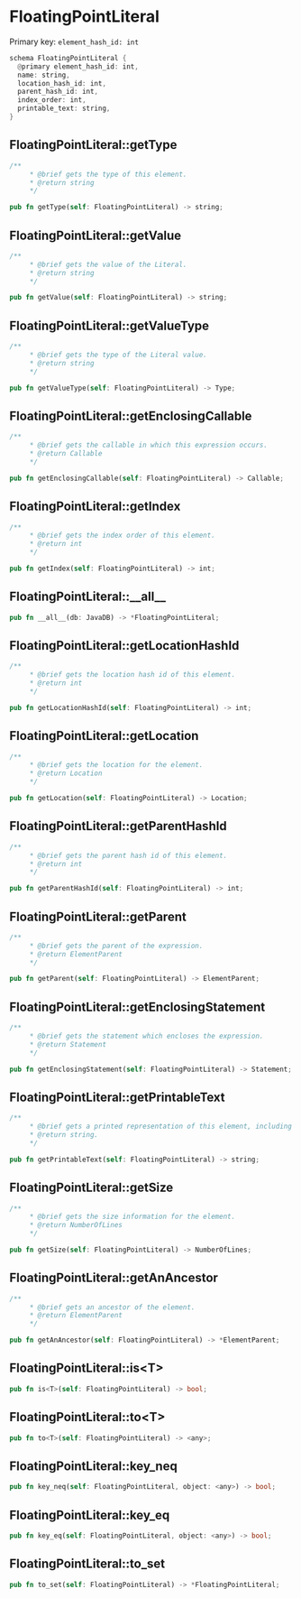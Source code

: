 # FloatingPointLiteral

Primary key: `element_hash_id: int`

```rust
schema FloatingPointLiteral {
  @primary element_hash_id: int,
  name: string,
  location_hash_id: int,
  parent_hash_id: int,
  index_order: int,
  printable_text: string,
}
```
## FloatingPointLiteral::getType

```rust
/**
     * @brief gets the type of this element.
     * @return string
     */
```
```rust
pub fn getType(self: FloatingPointLiteral) -> string;
```
## FloatingPointLiteral::getValue

```rust
/**
     * @brief gets the value of the Literal.
     * @return string
     */
```
```rust
pub fn getValue(self: FloatingPointLiteral) -> string;
```
## FloatingPointLiteral::getValueType

```rust
/**
     * @brief gets the type of the Literal value.
     * @return string
     */
```
```rust
pub fn getValueType(self: FloatingPointLiteral) -> Type;
```
## FloatingPointLiteral::getEnclosingCallable

```rust
/**
     * @brief gets the callable in which this expression occurs.
     * @return Callable 
     */
```
```rust
pub fn getEnclosingCallable(self: FloatingPointLiteral) -> Callable;
```
## FloatingPointLiteral::getIndex

```rust
/**
     * @brief gets the index order of this element.
     * @return int
     */
```
```rust
pub fn getIndex(self: FloatingPointLiteral) -> int;
```
## FloatingPointLiteral::\_\_all\_\_

```rust
pub fn __all__(db: JavaDB) -> *FloatingPointLiteral;
```
## FloatingPointLiteral::getLocationHashId

```rust
/**
     * @brief gets the location hash id of this element.
     * @return int
     */
```
```rust
pub fn getLocationHashId(self: FloatingPointLiteral) -> int;
```
## FloatingPointLiteral::getLocation

```rust
/**
     * @brief gets the location for the element.
     * @return Location
     */
```
```rust
pub fn getLocation(self: FloatingPointLiteral) -> Location;
```
## FloatingPointLiteral::getParentHashId

```rust
/**
     * @brief gets the parent hash id of this element.
     * @return int
     */
```
```rust
pub fn getParentHashId(self: FloatingPointLiteral) -> int;
```
## FloatingPointLiteral::getParent

```rust
/**
     * @brief gets the parent of the expression.
     * @return ElementParent 
     */
```
```rust
pub fn getParent(self: FloatingPointLiteral) -> ElementParent;
```
## FloatingPointLiteral::getEnclosingStatement

```rust
/**
     * @brief gets the statement which encloses the expression.
     * @return Statement 
     */
```
```rust
pub fn getEnclosingStatement(self: FloatingPointLiteral) -> Statement;
```
## FloatingPointLiteral::getPrintableText

```rust
/**
     * @brief gets a printed representation of this element, including its structure where applicable.
     * @return string.
     */
```
```rust
pub fn getPrintableText(self: FloatingPointLiteral) -> string;
```
## FloatingPointLiteral::getSize

```rust
/**
     * @brief gets the size information for the element.
     * @return NumberOfLines
     */
```
```rust
pub fn getSize(self: FloatingPointLiteral) -> NumberOfLines;
```
## FloatingPointLiteral::getAnAncestor

```rust
/**
     * @brief gets an ancestor of the element.
     * @return ElementParent 
     */
```
```rust
pub fn getAnAncestor(self: FloatingPointLiteral) -> *ElementParent;
```
## FloatingPointLiteral::is\<T\>

```rust
pub fn is<T>(self: FloatingPointLiteral) -> bool;
```
## FloatingPointLiteral::to\<T\>

```rust
pub fn to<T>(self: FloatingPointLiteral) -> <any>;
```
## FloatingPointLiteral::key\_neq

```rust
pub fn key_neq(self: FloatingPointLiteral, object: <any>) -> bool;
```
## FloatingPointLiteral::key\_eq

```rust
pub fn key_eq(self: FloatingPointLiteral, object: <any>) -> bool;
```
## FloatingPointLiteral::to\_set

```rust
pub fn to_set(self: FloatingPointLiteral) -> *FloatingPointLiteral;
```
